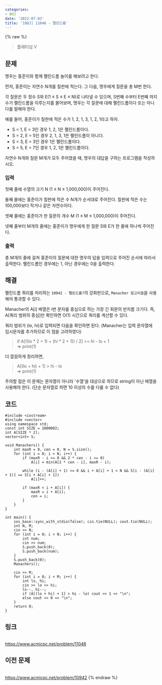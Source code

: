 ```yaml
---
categories:
- BOJ
date: '2022-07-03'
title: '[BOJ] 11046 - 팰린드롬'
---
```


{% raw %}
> 플래티넘 V<br>

## 문제
명우는 홍준이와 함께 팰린드롬 놀이를 해보려고 한다.

먼저, 홍준이는 자연수 N개를 칠판에 적는다. 그 다음, 명우에게 질문을 총 M번 한다.

각 질문은 두 정수 S와 E(1 ≤ S ≤ E ≤ N)로 나타낼 수 있으며, S번째 수부터 E번째 까지 수가 팰린드롬을 이루는지를 물어보며, 명우는 각 질문에 대해 팰린드롬이다 또는 아니다를 말해야 한다.

예를 들어, 홍준이가 칠판에 적은 수가 1, 2, 1, 3, 1, 2, 1라고 하자.

-   S = 1, E = 3인 경우 1, 2, 1은 팰린드롬이다.
-   S = 2, E = 5인 경우 2, 1, 3, 1은 팰린드롬이 아니다.
-   S = 3, E = 3인 경우 1은 팰린드롬이다.
-   S = 5, E = 7인 경우 1, 2, 1은 팰린드롬이다.

자연수 N개와 질문 M개가 모두 주어졌을 때, 명우의 대답을 구하는 프로그램을 작성하시오.

### 입력
첫째 줄에 수열의 크기 N (1 ≤ N ≤ 1,000,000)이 주어진다.

둘째 줄에는 홍준이가 칠판에 적은 수 N개가 순서대로 주어진다. 칠판에 적은 수는 100,000보다 작거나 같은 자연수이다.

셋째 줄에는 홍준이가 한 질문의 개수 M (1 ≤ M ≤ 1,000,000)이 주어진다.

넷째 줄부터 M개의 줄에는 홍준이가 명우에게 한 질문 S와 E가 한 줄에 하나씩 주어진다.

### 출력
총 M개의 줄에 걸쳐 홍준이의 질문에 대한 명우의 답을 입력으로 주어진 순서에 따라서 출력한다. 팰린드롬인 경우에는 1, 아닌 경우에는 0을 출력한다.

## 해결
팰린드롬 쿼리를 처리하는 `10942 - 팰린드롬?`의 강화판으로, `Manacher 알고리즘`을 사용해야 통과할 수 있다.

Manacher의 A[i] 배열은 i번 문자를 중심으로 하는 가장 긴 회문의 반지름 크기다. 즉, A[쿼리 범위의 중심]만 확인하면 O(1) 시간으로 쿼리를 계산할 수 있다.

쿼리 범위가 (lo, hi)로 입력되면 다음을 확인하면 된다. (Manacher는 입력 문자열에 임시문자를 추가하므로 이 점을 고려하였다)
> if A[((lo * 2 + 1) + (hi * 2 + 1)) / 2] >= hi - lo + 1<br>
> => print(1)<br>

더 깔끔하게 정리하면,
> A[(lo + hi) + 1] > hi - lo<br>
> => print(1)<br>

주의할 점은 이 문제는 문자열이 아니라 '수열'을 대상으로 하므로 string이 아닌 배열을 사용해야 한다. (단순 문자열로 하면 10 이상의 수를 다룰 수 없다)

## 코드
```
#include <iostream>
#include <vector>
using namespace std;
const int SIZE = 1000002;
int A[SIZE * 2];
vector<int> S;

void Manachers() {
	int maxR = 0, cen = 0, N = S.size();
	for (int i = 0; i < N; i++) {
		if (maxR - i >= 0 && 2 * cen - i >= 0)
			A[i] = min(A[2 * cen - i], maxR - i);

		while (i - (A[i] + 1) >= 0 && i + A[i] + 1 < N && S[i - (A[i] + 1)] == S[i + A[i] + 1])
			A[i]++;

		if (maxR < i + A[i]) {
			maxR = i + A[i];
			cen = i;
		}
	}
}

int main() {
	ios_base::sync_with_stdio(false); cin.tie(NULL); cout.tie(NULL);
	int N, M;
	cin >> N;
	for (int i = 0; i < N; i++) {
		int num;
		cin >> num;
		S.push_back(0);
		S.push_back(num);
	}
	S.push_back(0);
	Manachers();

	cin >> M;
	for (int i = 0; i < M; i++) {
		int lo, hi;
		cin >> lo >> hi;
		lo--, hi--;
		if (A[(lo + hi) + 1] > hi - lo) cout << 1 << "\n";
		else cout << 0 << "\n";
	}
	return 0;
}
```

## 링크
<br>https://www.acmicpc.net/problem/11046

## 이전 문제
<br>https://www.acmicpc.net/problem/10942
{% endraw %}